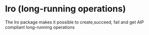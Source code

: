# lro (long-running operations)
 
The lro package makes it possible to create,succeed, fail and get AIP compliant long-running operations